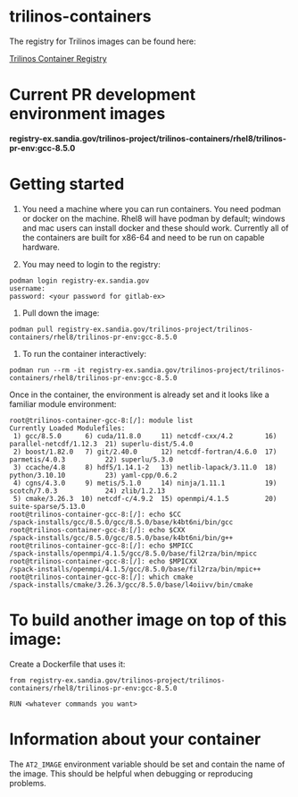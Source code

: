 # trilinos-containers

The registry for Trilinos images can be found here:

[Trilinos Container Registry](https://gitlab-ex.sandia.gov/trilinos-project/trilinos-containers/container_registry)

# Current PR development environment images
**registry-ex.sandia.gov/trilinos-project/trilinos-containers/rhel8/trilinos-pr-env:gcc-8.5.0**

# Getting started
1. You need a machine where you can run containers.  You need podman or docker on the machine.  Rhel8 will have podman by default; windows and mac users can install docker and these should work.  Currently all of the containers are built for x86-64 and need to be run on capable hardware.

1. You may need to login to the registry:
```
podman login registry-ex.sandia.gov
username:
password: <your password for gitlab-ex>
```

1. Pull down the image:
```
podman pull registry-ex.sandia.gov/trilinos-project/trilinos-containers/rhel8/trilinos-pr-env:gcc-8.5.0
```

1. To run the container interactively:
```
podman run --rm -it registry-ex.sandia.gov/trilinos-project/trilinos-containers/rhel8/trilinos-pr-env:gcc-8.5.0
```

Once in the container, the environment is already set and it looks like a familiar module environment:

```
root@trilinos-container-gcc-8:[/]: module list
Currently Loaded Modulefiles:
 1) gcc/8.5.0      6) cuda/11.8.0     11) netcdf-cxx/4.2        16) parallel-netcdf/1.12.3  21) superlu-dist/5.4.0  
 2) boost/1.82.0   7) git/2.40.0      12) netcdf-fortran/4.6.0  17) parmetis/4.0.3          22) superlu/5.3.0       
 3) ccache/4.8     8) hdf5/1.14.1-2   13) netlib-lapack/3.11.0  18) python/3.10.10          23) yaml-cpp/0.6.2      
 4) cgns/4.3.0     9) metis/5.1.0     14) ninja/1.11.1          19) scotch/7.0.3            24) zlib/1.2.13         
 5) cmake/3.26.3  10) netcdf-c/4.9.2  15) openmpi/4.1.5         20) suite-sparse/5.13.0     
root@trilinos-container-gcc-8:[/]: echo $CC
/spack-installs/gcc/8.5.0/gcc/8.5.0/base/k4bt6ni/bin/gcc
root@trilinos-container-gcc-8:[/]: echo $CXX
/spack-installs/gcc/8.5.0/gcc/8.5.0/base/k4bt6ni/bin/g++
root@trilinos-container-gcc-8:[/]: echo $MPICC
/spack-installs/openmpi/4.1.5/gcc/8.5.0/base/fil2rza/bin/mpicc
root@trilinos-container-gcc-8:[/]: echo $MPICXX
/spack-installs/openmpi/4.1.5/gcc/8.5.0/base/fil2rza/bin/mpic++
root@trilinos-container-gcc-8:[/]: which cmake
/spack-installs/cmake/3.26.3/gcc/8.5.0/base/l4oiivv/bin/cmake

```

# To build another image on top of this image: 

 Create a Dockerfile that uses it:

```
from registry-ex.sandia.gov/trilinos-project/trilinos-containers/rhel8/trilinos-pr-env:gcc-8.5.0

RUN <whatever commands you want>
```

# Information about your container

The `AT2_IMAGE` environment variable should be set and contain the name of the image.
This should be helpful when debugging or reproducing problems.
